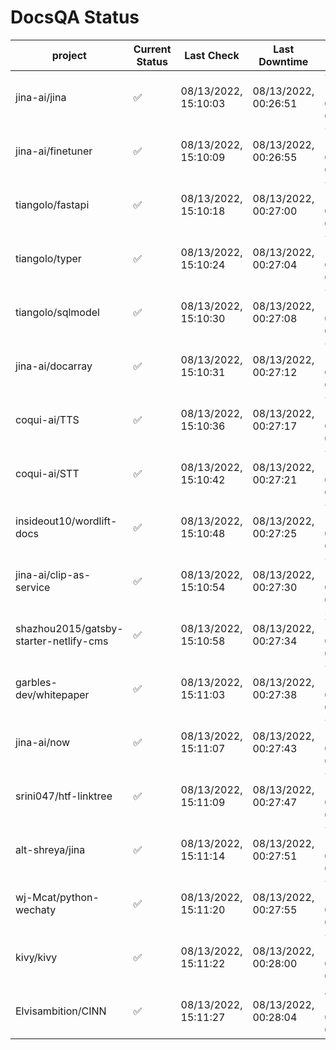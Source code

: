 # DocsQA Status

|               project                |Current Status|     Last Check     |   Last Downtime    |             % Uptime              |
|--------------------------------------|--------------|--------------------|--------------------|-----------------------------------|
|jina-ai/jina                          |✅            |08/13/2022, 15:10:03|08/13/2022, 00:26:51|77.232 (since 08/11/2022, 05:10:08)|
|jina-ai/finetuner                     |✅            |08/13/2022, 15:10:09|08/13/2022, 00:26:55|77.233 (since 08/11/2022, 05:10:08)|
|tiangolo/fastapi                      |✅            |08/13/2022, 15:10:18|08/13/2022, 00:27:00|77.240 (since 08/11/2022, 05:10:08)|
|tiangolo/typer                        |✅            |08/13/2022, 15:10:24|08/13/2022, 00:27:04|77.240 (since 08/11/2022, 05:10:08)|
|tiangolo/sqlmodel                     |✅            |08/13/2022, 15:10:30|08/13/2022, 00:27:08|77.241 (since 08/11/2022, 05:10:08)|
|jina-ai/docarray                      |✅            |08/13/2022, 15:10:31|08/13/2022, 00:27:12|77.234 (since 08/11/2022, 05:10:08)|
|coqui-ai/TTS                          |✅            |08/13/2022, 15:10:36|08/13/2022, 00:27:17|77.234 (since 08/11/2022, 05:10:08)|
|coqui-ai/STT                          |✅            |08/13/2022, 15:10:42|08/13/2022, 00:27:21|77.235 (since 08/11/2022, 05:10:08)|
|insideout10/wordlift-docs             |✅            |08/13/2022, 15:10:48|08/13/2022, 00:27:25|77.233 (since 08/11/2022, 05:10:08)|
|jina-ai/clip-as-service               |✅            |08/13/2022, 15:10:54|08/13/2022, 00:27:30|77.232 (since 08/11/2022, 05:10:08)|
|shazhou2015/gatsby-starter-netlify-cms|✅            |08/13/2022, 15:10:58|08/13/2022, 00:27:34|27.188 (since 08/11/2022, 05:10:08)|
|garbles-dev/whitepaper                |✅            |08/13/2022, 15:11:03|08/13/2022, 00:27:38|77.231 (since 08/11/2022, 05:10:08)|
|jina-ai/now                           |✅            |08/13/2022, 15:11:07|08/13/2022, 00:27:43|77.228 (since 08/11/2022, 05:10:08)|
|srini047/htf-linktree                 |✅            |08/13/2022, 15:11:09|08/13/2022, 00:27:47|77.224 (since 08/11/2022, 05:10:08)|
|alt-shreya/jina                       |✅            |08/13/2022, 15:11:14|08/13/2022, 00:27:51|77.222 (since 08/11/2022, 05:10:08)|
|wj-Mcat/python-wechaty                |✅            |08/13/2022, 15:11:20|08/13/2022, 00:27:55|77.223 (since 08/11/2022, 05:10:08)|
|kivy/kivy                             |✅            |08/13/2022, 15:11:22|08/13/2022, 00:28:00|77.216 (since 08/11/2022, 05:10:08)|
|Elvisambition/CINN                    |✅            |08/13/2022, 15:11:27|08/13/2022, 00:28:04|87.184 (since 08/11/2022, 05:10:08)|

